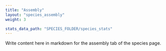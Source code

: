 ```yaml
---
title: "Assembly"
layout: "species_assembly"
weight: 3

stats_data_path: "SPECIES_FOLDER/species_stats"
---
```


Write content here in markdown for the assembly tab of the species page.
